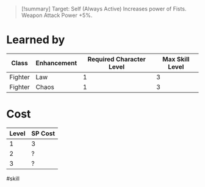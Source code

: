>[!summary]
>Target: Self (Always Active)
>Increases power of Fists.
>Weapon Attack Power +5%.
# Learned by
| Class   | Enhancement | Required Character Level | Max Skill Level |
| ------- | ----------- | ---------- | --------- |
| Fighter | Law         | 1          | 3         |
| Fighter | Chaos       | 1          | 3         | 
# Cost
| Level | SP Cost |
| ----- | ------- |
| 1     | 3       |
| 2     | ?       |
| 3     | ?       |

#skill 